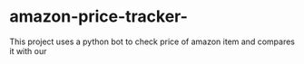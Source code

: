 # amazon-price-tracker-
This project uses a python bot to check price of  amazon item and compares it with our
